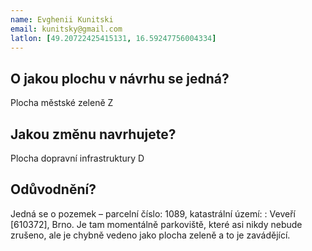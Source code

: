 ```yaml
---
name: Evghenii Kunitski
email: kunitsky@gmail.com
latlon: [49.20722425415131, 16.59247756004334]
---
```


## O jakou plochu v návrhu se jedná?

Plocha městské zeleně Z 

## Jakou změnu navrhujete?

Plocha dopravní infrastruktury D

## Odůvodnění?

Jedná se o pozemek – parcelní číslo: 1089, katastrální území: : Veveří [610372], Brno.
Je tam momentálně parkoviště, které asi nikdy nebude zrušeno, ale je chybně vedeno jako plocha zeleně a to je zavádějící.

